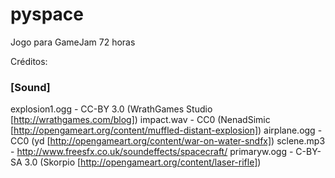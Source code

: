 # pyspace
Jogo para GameJam 72 horas

Créditos:

### [Sound]
explosion1.ogg  - CC-BY 3.0 (WrathGames Studio [http://wrathgames.com/blog])
impact.wav      - CC0 (NenadSimic [http://opengameart.org/content/muffled-distant-explosion])
airplane.ogg    - CC0 (yd [http://opengameart.org/content/war-on-water-sndfx])
sclene.mp3      - http://www.freesfx.co.uk/soundeffects/spacecraft/
primaryw.ogg    - C-BY-SA 3.0 (Skorpio [http://opengameart.org/content/laser-rifle])